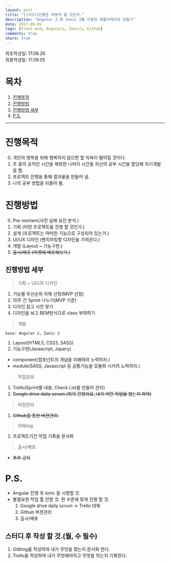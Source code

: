 ```yaml
---
layout: post
title: "[스터디]진행은 어떻게 할 것인가."
description: "Angular 2 와 Ionic 2를 이용한 애플리케이션 만들기"
date: 2017-09-05
tags: [Front-end, Angular2, Ionic2, Github]
comments: true
share: true
---
```


최초작성일: 17.08.26  
최종작성일: 17.09.05  

# 목차  

1. [진행목적](#진행목적)  
2. [진행방법](#진행방법)  
3. [진행방법 세부](#진행방법-세부)  
4. [P.S.](#P-S-)

---

# 진행목적  

0. 개인의 행복을 위해 행복하지 않으면 할 의욕이 떨어질 것이다.  
1. 주 중의 공적인 시간을 제외한 나머지 시간을 자신의 공부 시간을 할당해 자기개발을 함.  
2. 프로젝트 진행을 통해 결과물을 만들어 냄.  
3. 나의 공부 방법을 되돌아 봄.  


# 진행방법  

0. Pre-mortem(사전 실패 요인 분석.)  
1. 기획 (어떤 프로젝트를 진행 할 것인가.)  
2. 설계 (프로젝트는 어떠한 기능으로 구성되어 있는가.)  
3. UI/UX 디자인 (벤치마킹할 디자인을 가져온다.)  
4. 개발 (Layout ~ 기능구현.)  
5. ~~출시/배포 (마켓에 배포해보기.)~~  

## 진행방법 세부  

> 기획 ~ UI/UX 디자인   

1. 기능별 우선순위 자체 선정(MVP 선정)  
2. 10주 간 Sprint 나누기(MVP 기준)  
3. 디자인 참고 시안 찾기  
4. 디자인을 보고 BEM방식으로 class 부여하기  

> 개발  

`base: Angular 2, Ionic 2`  

1. Layout(HTML5, CSS3, SASS)  
2. 기능구현(Javascript, Jquery)  

- component(컴포넌트의 개념을 이해하려 노력하자.)  
- module(SASS, Javascript 등 공통기능을 모듈화 시키려 노력하자.)  

> 작업공유    

1. Trello(Sprint별 내용, Check List를 만들어 관리)  
2. ~~Google drive daily scrum (회의 진행자료, 내가 어떤 작업을 했는지 파악)~~  

> 버젼관리  

1. ~~Github를 통한 버젼관리.~~



> Gitblog 

1. 프로젝트기간 작업 기록을 문서화  

> 출시/배포  

- ~~추후 공지~~  

    
# P.S.  

- Angular 진행 후 ionic 을 시행할 것.  
- 불필요한 작업 툴 안할 것. 현 수준에 맞게 진행 할 것.
    1. Google drive daily scrum -> Trello 대체  
    2. Github 버젼관리  
    3. 출시/배포  
    
## 스터디 후 작성 할 것.(월, 수 필수)  

1. Gitblog를 작성하여 내가 무엇을 했는지 문서화 한다.  
2. Trello를 작성하여 내가 무엇해야하고 무엇을 하는지 기록한다.  
    